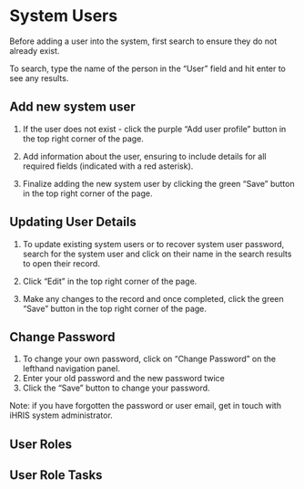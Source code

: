 # System Users

Before adding a user into the system, first search to ensure they do not already exist. 

To search, type the name of the person in the “User” field and hit enter to see any results.

## Add new system user

1. If the user does not exist - click the purple “Add user profile” button in the top right corner of the page.

2. Add information about the user, ensuring to include details for all required fields (indicated with a red asterisk).

3. Finalize adding the new system user by clicking the green “Save” button in the top right corner of the page.

## Updating User Details

1. To update existing system users or to recover system user password, search for the system user and click on their name in the search results to open their record.
2.  Click “Edit” in the top right corner of the page.
  
3. Make any changes to the record and once completed, click the green “Save” button in the top right corner of the page.

## Change Password

1. To change your own password, click on “Change Password” on the lefthand navigation panel.
2. Enter your old password and the new password twice
3. Click the “Save” button to change your password.

Note: if you have forgotten the password or user email, get in touch with iHRIS system administrator.

## User Roles


## User Role Tasks

